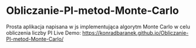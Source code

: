 # Obliczanie-PI-metod-Monte-Carlo

Prosta aplikacja napisana w js implementująca algorytm Monte Carlo w celu obliczenia liczby PI
Live Demo: https://konradbaranek.github.io/Obliczanie-PI-metod-Monte-Carlo/
